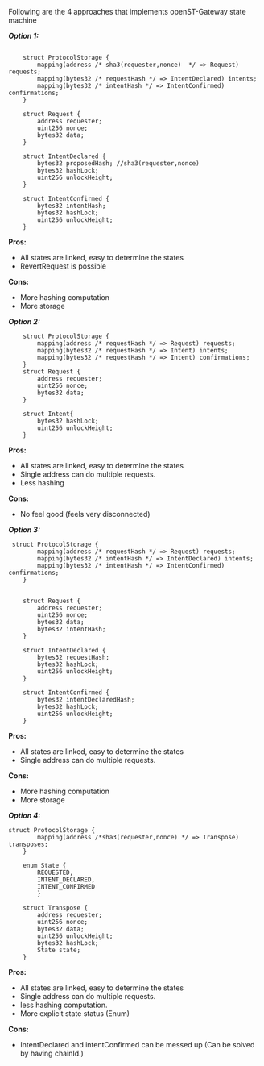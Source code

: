 
Following are the 4 approaches that implements openST-Gateway state machine 


***Option 1:***

```

    struct ProtocolStorage {
        mapping(address /* sha3(requester,nonce)  */ => Request) requests;
        mapping(bytes32 /* requestHash */ => IntentDeclared) intents;
        mapping(bytes32 /* intentHash */ => IntentConfirmed) confirmations;
    }

    struct Request {
        address requester;
        uint256 nonce;
        bytes32 data;        
    }

    struct IntentDeclared {
        bytes32 proposedHash; //sha3(requester,nonce)
        bytes32 hashLock;
        uint256 unlockHeight;
    }

    struct IntentConfirmed {
        bytes32 intentHash;
        bytes32 hashLock;
        uint256 unlockHeight;
    }
```
**Pros:**
	
- All states are linked, easy to determine the states	
- RevertRequest is possible
	
**Cons:**
    
- More hashing computation 
- More storage

***Option 2:***
```
    struct ProtocolStorage {
        mapping(address /* requestHash */ => Request) requests;
        mapping(bytes32 /* requestHash */ => Intent) intents;
        mapping(bytes32 /* requestHash */ => Intent) confirmations;
    }
    struct Request {
        address requester;
        uint256 nonce;
        bytes32 data;        
    }

    struct Intent{
        bytes32 hashLock;
        uint256 unlockHeight;
    }

```

**Pros:**
- All states are linked, easy to determine the states
- Single address can do multiple requests.
- Less hashing

**Cons:**
-  No feel good (feels very disconnected)
	

***Option 3:***
```
 struct ProtocolStorage {
        mapping(address /* requestHash */ => Request) requests;
        mapping(bytes32 /* intentHash */ => IntentDeclared) intents;
        mapping(bytes32 /* intentHash */ => IntentConfirmed) confirmations;
    }
   

    struct Request {
        address requester;
        uint256 nonce;
        bytes32 data;
        bytes32 intentHash;
    }

    struct IntentDeclared {
        bytes32 requestHash;
        bytes32 hashLock;
        uint256 unlockHeight;
    }

    struct IntentConfirmed {
        bytes32 intentDeclaredHash;
        bytes32 hashLock;
        uint256 unlockHeight;
    }
```    
**Pros:**

- All states are linked, easy to determine the states
- Single address can do multiple requests.

**Cons:**    

- More hashing computation 
- More storage

***Option 4:***
```
struct ProtocolStorage {
        mapping(address /*sha3(requester,nonce) */ => Transpose) transposes;        
    }

    enum State {
        REQUESTED,
        INTENT_DECLARED,
        INTENT_CONFIRMED
        }
  
    struct Transpose {
        address requester;
        uint256 nonce;
        bytes32 data;
        uint256 unlockHeight;
        bytes32 hashLock;
        State state;
    }

```
**Pros:**

- All states are linked, easy to determine the states
- Single address can do multiple requests.
- less hashing computation.
- More explicit state status (Enum)

**Cons:**    
- IntentDeclared and intentConfirmed can be messed up (Can be solved by having chainId.)

